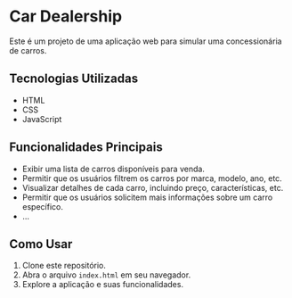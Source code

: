 # Car Dealership

Este é um projeto de uma aplicação web para simular uma concessionária de carros.

## Tecnologias Utilizadas

- HTML
- CSS
- JavaScript

## Funcionalidades Principais

- Exibir uma lista de carros disponíveis para venda.
- Permitir que os usuários filtrem os carros por marca, modelo, ano, etc.
- Visualizar detalhes de cada carro, incluindo preço, características, etc.
- Permitir que os usuários solicitem mais informações sobre um carro específico.
- ...

## Como Usar

1. Clone este repositório.
2. Abra o arquivo `index.html` em seu navegador.
3. Explore a aplicação e suas funcionalidades.
